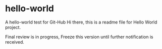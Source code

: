 # hello-world
A hello-world test for Git-Hub
Hi there, this is a readme file for Hello World project.


Final review is in progress, Freeze this version until further notification is received.
